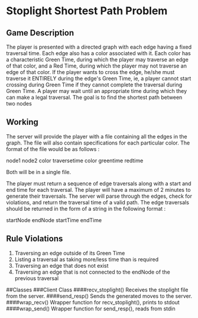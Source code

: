 # Stoplight Shortest Path Problem
## Game Description
The player is presented with a directed graph with each edge having a fixed traversal time. Each edge also has a color associated with it. Each color has a characteristic Green Time, during which the player may traverse an edge of that color, and a Red Time, during which the player may not traverse an edge of that color. If the player wants to cross the edge, he/she must traverse it ENTIRELY during the edge's Green Time, ie, a player cannot start crossing during Green Time if they cannot complete the traversal during Green Time. A player may wait until an appropriate time during which they can make a legal traversal. The goal is to find the shortest path between two nodes

## Working
The server will provide the player with a file containing all the edges in the graph. The file will also contain specifications for each particular color. The format of the file would be as follows : 

node1 node2 color traversetime
color greentime redtime 

Both will be in a single file.

The player must return a sequence of edge traversals along with a start and end time for each traversal. The player will have a maximum of 2 minutes to generate their traversals. The server will parse through the edges, check for violations, and return the traversal time of a valid path. The edge traversals should be returned in the form of a string in the following format :

startNode endNode startTime endTime

## Rule Violations
1. Traversing an edge outside of its Green Time
2. Listing a traversal as taking more/less time than is required
3. Traversing an edge that does not exist
4. Traversing an edge that is not connected to the endNode of the previous traversal

##Classes
###Client Class
####recv_stoplight()
Receives the stoplight file from the server.
####send_resp()
Sends the generated moves to the server.
####wrap_recv()
Wrapper function for recv_stoplight(), prints to stdout
####wrap_send()
Wrapper function for send_resp(), reads from stdin

